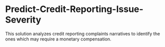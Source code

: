 # Predict-Credit-Reporting-Issue-Severity
This solution analyzes credit reporting complaints narratives to identify the ones which may require a monetary compensation.
